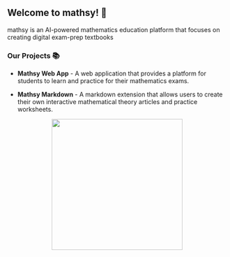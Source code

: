 ## Welcome to mathsy! 🚀

mathsy is an AI-powered mathematics education platform that focuses on creating digital exam-prep textbooks

### Our Projects 📚

- **Mathsy Web App** - A web application that provides a platform for students to learn and practice for their mathematics exams.

- **Mathsy Markdown** - A markdown extension that allows users to create their own interactive mathematical theory articles and practice worksheets.

<div align="center">
    <img align="center" src="https://i.giphy.com/zPbnEgxsPJOJSD3qfr.webp" height="300px" />
</div>
